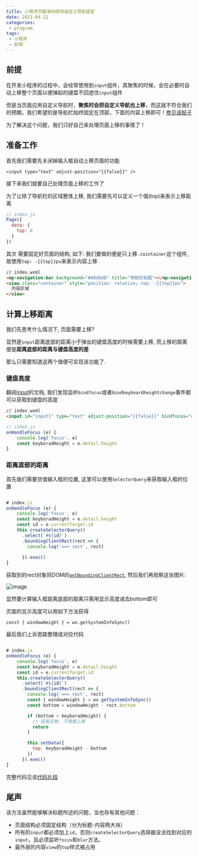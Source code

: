 ```yaml
---
title: 小程序页面滑动保持自定义导航固定
date: 2021-04-22
categories:
 - program
tags:
 - 小程序
 - 前端
---
```


## 前提

在开发小程序的过程中，会经常使用到`input`组件，其聚焦的时候，会在必要时自动上移整个页面以便弹起的键盘不回遮住`input`组件

但是当页面应用自定义导航时，**聚焦时会把自定义导航也上移**，而这就不符合我们的预期，我们希望的是导航栏始终固定在顶部，下面的内容上移即可！[参见该帖子](https://developers.weixin.qq.com/community/develop/doc/000e4afcc080c0aadfa7a7e0251400?highLine=input%2520%25E4%25B8%258A%25E7%25A7%25BB)

为了解决这个问题，我们只好自己来处理页面上移的事情了！

## 准备工作

首先我们需要先关闭掉输入框自动上移页面的功能

```
<input type="text" adjust-position="{{false}}" />
```

接下来我们就要自己处理页面上移的工作了

为了让除了导航栏的区域整体上移, 我们需要先可以定义一个值(top)来表示上移距离

```js
// index.js
Page({
  data: {
    top: 0
  }
})

```

其次 需要固定好页面的结构, 如下: 我们要做的便是只上移`.cointainer`这个组件, 故使用`top: -{{top}}px`来表示内容上移

```html
// index.wxml
<mp-navigation-bar background="#d8d8d8" title="导航栏标题"></mp-navigation-bar>
<view class="container" style="position: relative; top: -{{top}}px">
  内容区域
</view>
```

## 计算上移距离

我们先思考什么情况下, 页面需要上移?

显然是`input`距离底部的距离小于弹出的键盘高度的时候需要上移, 而上移的距离便是**距离底部的距离与键盘高度的差**

那么只需要知道这两个值便可实现该功能了.

### 键盘高度

翻阅[input](https://developers.weixin.qq.com/miniprogram/dev/component/input.html)的文档, 我们发现监听`bindfocus`或者`bindkeyboardheightchange`事件都可以获取到键盘的高度

```html
// index.wxml
<input id="input1" type="text" adjust-position="{{false}}" bindfocus="onHandleFocus" bindblur="onBlur" />
```

```js
// index.js
onHandleFocus (e) {
    console.log('focus', e)
    const keyboradHeight = e.detail.height
}
```

### 距离底部的距离

首先我们需要货值输入框的位置, 这里可以使用`SelectorQuery`来获取输入框的位置

```js

# index.js
onHandleFocus (e) {
    console.log('focus', e)
    const keyboradHeight = e.detail.height
    const id = e.currentTarget.id
    this.createSelectorQuery()
      .select(`#${id}`)
      .boundingClientRect(rect => {
        console.log('==> rect', rect)
        
      }).exec()
}
```

获取到的rect对象同DOM的[`getBoundingClientRect`](https://developer.mozilla.org/en-US/docs/Web/API/Element/getBoundingClientRect), 然后我们再观察这张图片:

![image](https://developer.mozilla.org/en-US/docs/Web/API/Element/getBoundingClientRect/element-box-diagram.png)

显然要计算输入框距离底部的距离只需用显示高度减去bottom即可

页面的显示高度可以用如下方法获得

```
const { windowHeight } = wx.getSystemInfoSync()
```

最后我们上诉思路整理成对应代码

```js

# index.js
onHandleFocus (e) {
    console.log('focus', e)
    const keyboradHeight = e.detail.height
    const id = e.currentTarget.id
    this.createSelectorQuery()
      .select(`#${id}`)
      .boundingClientRect(rect => {
        console.log('==> rect', rect)
        const { windowHeight } = wx.getSystemInfoSync()
        const bottom = windowHeight - rect.bottom

        if (bottom > keyboradHeight) {
          // 距离足够, 不需要上移
          return
        }

        this.setData({
          top: keyboradHeight - bottom
        })
      }).exec()
}
```

完整代码见该[代码片段](https://developers.weixin.qq.com/s/tu5r2LmR7vph)

## 尾声

该方法虽然能够解决标题所述的问题，当也存有其他问题：

- 页面结构必须固定结构（分为标题-内容两大块）
- 所有的`input`都必须加上`id`，否则`createSelectorQuery`选择器没法找到对应的`input`，且必须监听`focus`和`blur`方法。
- 最外层的内容`view`的`top`样式被占用


